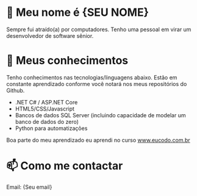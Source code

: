 # 👋 Meu nome é {SEU NOME}

Sempre fui atraído(a) por computadores. Tenho uma pessoal em virar um desenvolvedor de software sênior.

# 👀 Meus conhecimentos

Tenho conhecimentos nas tecnologias/linguagens abaixo. Estão em constante aprendizado conforme você notará nos meus repositórios do Github.

* .NET C# / ASP.NET Core
* HTML5/CSS/Javascript
* Bancos de dados SQL Server (incluindo capacidade de modelar um banco de dados do zero)
* Python para automatizações 

Boa parte do meu aprendizado eu aprendi no curso www.eucodo.com.br

# 📫 Como me contactar

Email: {Seu email}
